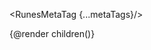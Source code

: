<script>
  import { RunesMetaTag, deepMerge } from '$lib';
  import { page } from '$app/stores';
  import Nav from './utils/Nav.svelte';

  let { children, data } = $props();

  let metaTags = $state();
  $effect(() => {
    metaTags = $page.data.pageMetaTags ? deepMerge($page.data.layoutMetaTags, $page.data.pageMetaTags ) : data.layoutMetaTags
  });
</script>

<RunesMetaTag {...metaTags}/>

{@render children()}
    